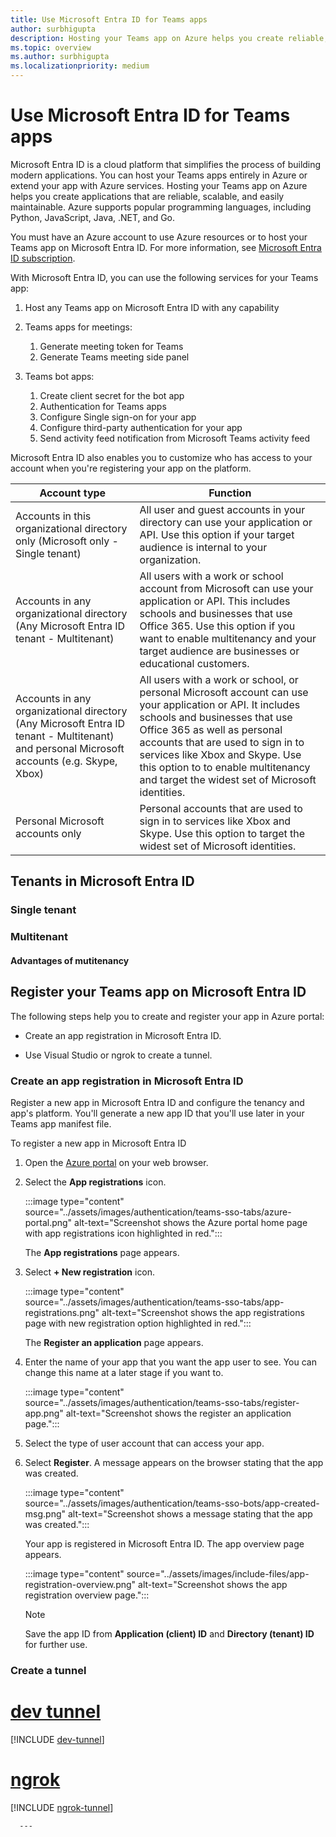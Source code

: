 ```yaml
---
title: Use Microsoft Entra ID for Teams apps
author: surbhigupta
description: Hosting your Teams app on Azure helps you create reliable, scalable, and easy-to-maintain applications.
ms.topic: overview
ms.author: surbhigupta
ms.localizationpriority: medium
---
```

# Use Microsoft Entra ID for Teams apps

Microsoft Entra ID is a cloud platform that simplifies the process of building modern applications. You can host your Teams apps entirely in Azure or extend your app with Azure services. Hosting your Teams app on Azure helps you create applications that are reliable, scalable, and easily maintainable. Azure supports popular programming languages, including Python, JavaScript, Java, .NET, and Go.

You must have an Azure account to use Azure resources or to host your Teams app on Microsoft Entra ID.
For more information, see [Microsoft Entra ID subscription](/azure/developer/intro/azure-developer-billing).

With Microsoft Entra ID, you can use the following services for your Teams app:

1. Host any Teams app on Microsoft Entra ID with any capability

1. Teams apps for meetings:
    1. Generate meeting token for Teams
    1. Generate Teams meeting side panel

1. Teams bot apps:
    1. Create client secret for the bot app
    1. Authentication for Teams apps
    1. Configure Single sign-on for your app
    1. Configure third-party authentication for your app
    1. Send activity feed notification from Microsoft Teams activity feed

Microsoft Entra ID also enables you to customize who has access to your account when you're registering your app on the platform.

| Account type | Function |
| --- | --- |
| Accounts in this organizational directory only  (Microsoft only - Single tenant) | All user and guest accounts in your directory can use your application or API. Use this option if your target audience is internal to your organization. |
| Accounts in any organizational directory (Any Microsoft Entra ID tenant - Multitenant) | All users with a work or school account from Microsoft can use your application or API. This includes schools and businesses that use Office 365. Use this option if you want to enable multitenancy and your target audience are businesses or educational customers. |
| Accounts in any organizational directory (Any Microsoft Entra ID tenant - Multitenant) and personal Microsoft accounts (e.g. Skype, Xbox) | All users with a work or school, or personal Microsoft account can use your application or API. It includes schools and businesses that use Office 365 as well as personal accounts that are used to sign in to services like Xbox and Skype. Use this option to to enable multitenancy and target the widest set of Microsoft identities. |
| Personal Microsoft accounts only | Personal accounts that are used to sign in to services like Xbox and Skype. Use this option to target the widest set of Microsoft identities. |

## Tenants in Microsoft Entra ID

### Single tenant

### Multitenant

#### Advantages of mutitenancy

## Register your Teams app on Microsoft Entra ID

The following steps help you to create and register your app in Azure portal:

* Create an app registration in Microsoft Entra ID.

* Use Visual Studio or ngrok to create a tunnel.

### Create an app registration in Microsoft Entra ID

Register a new app in Microsoft Entra ID and configure the tenancy and app's platform. You'll generate a new app ID that you'll use later in your Teams app manifest file.

To register a new app in Microsoft Entra ID

1. Open the [Azure portal](https://portal.azure.com/) on your web browser.

1. Select the **App registrations** icon.

    :::image type="content" source="../assets/images/authentication/teams-sso-tabs/azure-portal.png" alt-text="Screenshot shows the Azure portal home page with app registrations icon highlighted in red.":::

    The **App registrations** page appears.

1. Select **+ New registration** icon.

    :::image type="content" source="../assets/images/authentication/teams-sso-tabs/app-registrations.png" alt-text="Screenshot shows the app registrations page with new registration option highlighted in red.":::

    The **Register an application** page appears.

1. Enter the name of your app that you want the app user to see. You can change this name at a later stage if you want to.

    :::image type="content" source="../assets/images/authentication/teams-sso-tabs/register-app.png" alt-text="Screenshot shows the register an application page.":::

1. Select the type of user account that can access your app.

1. Select **Register**. A message appears on the browser stating that the app was created.

    :::image type="content" source="../assets/images/authentication/teams-sso-bots/app-created-msg.png" alt-text="Screenshot shows a message stating that the app was created.":::

    Your app is registered in Microsoft Entra ID. The app overview page appears.

    :::image type="content" source="../assets/images/include-files/app-registration-overview.png" alt-text="Screenshot shows the app registration overview page.":::

    > [!NOTE]
    > Save the app ID from **Application (client) ID** and **Directory (tenant) ID** for further use.

### Create a tunnel

# [dev tunnel](#tab/dev)

[!INCLUDE [dev-tunnel](../includes/get-started/dev-tunnel.md)]

# [ngrok](#tab/ngrok)

[!INCLUDE [ngrok-tunnel](../includes/get-started/ngrok-tunnel.md)]

      ---
